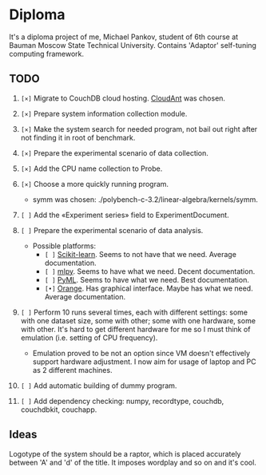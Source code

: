 # Diploma #

It's a diploma project of me, Michael Pankov, student of 6th course at Bauman Moscow State Technical University.
Contains 'Adaptor' self-tuning computing framework.

## TODO ##

1. `[×]` Migrate to CouchDB cloud hosting. [CloudAnt](https://cloudant.com/) was chosen.
1. `[×]` Prepare system information collection module.
1. `[×]` Make the system search for needed program, not bail out right after not finding it in root of benchmark.
1. `[×]` Prepare the experimental scenario of data collection.
1. `[×]` Add the CPU name collection to Probe.
1. `[×]` Choose a more quickly running program.
	* symm was chosen: ./polybench-c-3.2/linear-algebra/kernels/symm.
1. `[ ]` Add the «Experiment series» field to ExperimentDocument.
1. `[ ]` Prepare the experimental scenario of data analysis.
	* Possible platforms:
		* `[ ]` [Scikit-learn](http://scikit-learn.org/stable/#). Seems to not have that we need. Average documentation.
		* `[ ]` [mlpy](http://mlpy.sourceforge.net/). Seems to have what we need. Decent documentation.
		* `[ ]` [PyML](http://pyml.sourceforge.net/). Seems to have what we need. Best documentation.
		* `[•]` [Orange](http://orange.biolab.si/). Has graphical interface. Maybe has what we need. Average documentation.

1. `[ ]` Perform 10 runs several times, each with different settings: some with one dataset size, some with other; some with one hardware, some with other. It's hard to get different hardware for me so I must think of emulation (i.e. setting of CPU frequency).
	* Emulation proved to be not an option since VM doesn't effectively support hardware adjustment. I now aim for usage of laptop and PC as 2 different machines.
1. `[ ]` Add automatic building of dummy program.
1. `[ ]` Add dependency checking: numpy, recordtype, couchdb, couchdbkit, couchapp.

## Ideas ##

Logotype of the system should be a raptor, which is placed accurately between 'A' and 'd' of the title. It imposes wordplay and so on and it's cool.